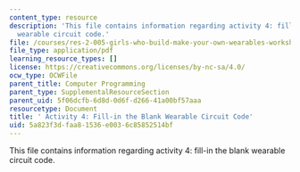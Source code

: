 ```yaml
---
content_type: resource
description: 'This file contains information regarding activity 4: fill-in the blank
  wearable circuit code.'
file: /courses/res-2-005-girls-who-build-make-your-own-wearables-workshop-spring-2015/5a823f3dfaa81536e0036c85852514bf_MITRES_2_005S15_Handout.pdf
file_type: application/pdf
learning_resource_types: []
license: https://creativecommons.org/licenses/by-nc-sa/4.0/
ocw_type: OCWFile
parent_title: Computer Programming
parent_type: SupplementalResourceSection
parent_uid: 5f06dcfb-6d8d-0d6f-d266-41a00bf57aaa
resourcetype: Document
title: ' Activity 4: Fill-in the Blank Wearable Circuit Code'
uid: 5a823f3d-faa8-1536-e003-6c85852514bf
---
```

This file contains information regarding activity 4: fill-in the blank wearable circuit code.